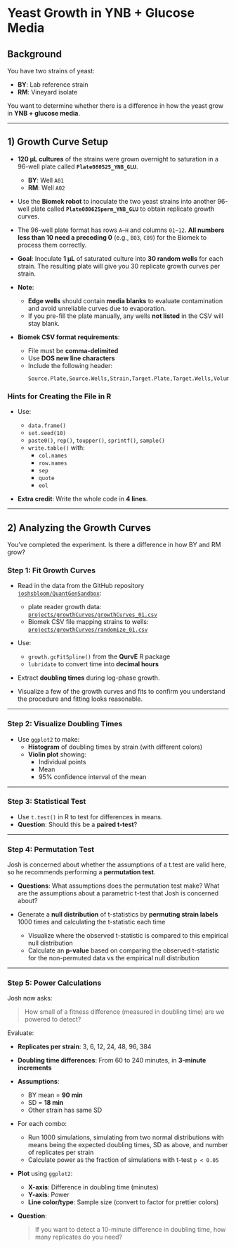 # Yeast Growth in YNB + Glucose Media

## Background

You have two strains of yeast:  
- **BY**: Lab reference strain  
- **RM**: Vineyard isolate  

You want to determine whether there is a difference in how the yeast grow in **YNB + glucose media**.

---

## 1) Growth Curve Setup

- **120 µL cultures** of the strains were grown overnight to saturation in a 96-well plate called **`Plate080525_YNB_GLU`**.  
  - **BY**: Well `A01`  
  - **RM**: Well `A02`

- Use the **Biomek robot** to inoculate the two yeast strains into another 96-well plate called **`Plate080625perm_YNB_GLU`** to obtain replicate growth curves.

- The 96-well plate format has rows `A`–`H` and columns `01`–`12`. **All numbers less than 10 need a preceding 0** (e.g., `B03`, `C09`) for the Biomek to process them correctly.

- **Goal**: Inoculate **1 µL** of saturated culture into **30 random wells** for each strain. The resulting plate will give you 30 replicate growth curves per strain.

- **Note**:  
  - **Edge wells** should contain **media blanks** to evaluate contamination and avoid unreliable curves due to evaporation.
  - If you pre-fill the plate manually, any wells **not listed** in the CSV will stay blank.

- **Biomek CSV format requirements**:
  - File must be **comma-delimited**
  - Use **DOS new line characters**
  - Include the following header:
    ```
    Source.Plate,Source.Wells,Strain,Target.Plate,Target.Wells,Volume
    ```

### Hints for Creating the File in R

- Use:
  - `data.frame()`
  - `set.seed(10)`
  - `paste0()`, `rep()`, `toupper()`, `sprintf()`, `sample()`
  - `write.table()` with:
    - `col.names`
    - `row.names`
    - `sep`
    - `quote`
    - `eol`

- **Extra credit**: Write the whole code in **4 lines**.

---

## 2) Analyzing the Growth Curves

You’ve completed the experiment. Is there a difference in how BY and RM grow?

### Step 1: Fit Growth Curves

- Read in the data from the GitHub repository [`joshsbloom/QuantGenSandbox`](https://github.com/joshsbloom/QuantGenSandbox):
  - plate reader growth data: [`projects/growthCurves/growthCurves_01.csv`](/projects/growthCurves/growthCurves_01.csv)
  - Biomek CSV file mapping strains to wells: [`projects/growthCurves/randomize_01.csv`](/projects/growthCurves/randomize_01.csv)

- Use:
  - `growth.gcFitSpline()` from the **QurvE** R package
  - `lubridate` to convert time into **decimal hours**

- Extract **doubling times** during log-phase growth.  
- Visualize a few of the growth curves and fits to confirm you understand the procedure and fitting looks reasonable.

---

### Step 2: Visualize Doubling Times

- Use `ggplot2` to make:
  - **Histogram** of doubling times by strain (with different colors)
  - **Violin plot** showing:
    - Individual points
    - Mean
    - 95% confidence interval of the mean

---

### Step 3: Statistical Test

- Use `t.test()` in R to test for differences in means.  
- **Question**: Should this be a **paired t-test**?

---

### Step 4: Permutation Test 

Josh is concerned about whether the assumptions of a t.test are valid here, so he recommends performing a **permutation test**.

- **Questions**: What assumptions does the permutation test make? What are the assumptions about a parametric t-test that Josh is concerned about?

- Generate a **null distribution** of t-statistics by **permuting strain labels** 1000 times and calculating the t-statistic each time
    - Visualize where the observed t-statistic is compared to this empirical null distribution
    - Calculate an **p-value** based on comparing the observed t-statistic for the non-permuted data vs the empirical null distribution

---

### Step 5: Power Calculations

Josh now asks:

> How small of a fitness difference (measured in doubling time) are we powered to detect?

Evaluate:

- **Replicates per strain**: 3, 6, 12, 24, 48, 96, 384  
- **Doubling time differences**: From 60 to 240 minutes, in **3-minute increments**  
- **Assumptions**:
  - BY mean = **90 min**
  - SD = **18 min**
  - Other strain has same SD

- For each combo:
  - Run 1000 simulations, simulating from two normal distributions with means being the expected doubling times, SD as above, and number of replicates per strain
  - Calculate power as the fraction of simulations with t-test `p < 0.05`

- **Plot** using `ggplot2`:
  - **X-axis**: Difference in doubling time (minutes)  
  - **Y-axis**: Power  
  - **Line color/type**: Sample size (convert to factor for prettier colors)

- **Question**:  
  > If you want to detect a 10-minute difference in doubling time, how many replicates do you need?
